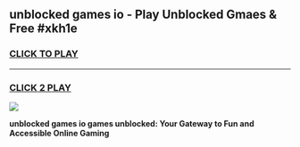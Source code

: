 
## unblocked games io - Play Unblocked Gmaes & Free #xkh1e
<h3>
<a href="https://premium.freeplayer.one?title=unblocked_games_io&ref=01M">CLICK TO PLAY</a></h3>
<hr>

<h3>
<a href="https://premium.freeplayer.one?title=unblocked_games_io&ref=01M">CLICK 2 PLAY</a>
  
</h3>

<a href="https://premium.freeplayer.one?title=unblocked_games_io&ref=01M"><img src="https://clearcache.store/games.png"></a>


**unblocked games io games unblocked: Your Gateway to Fun and Accessible Online Gaming**
